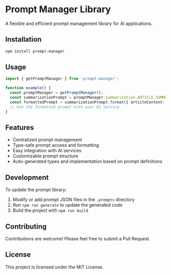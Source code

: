 # Prompt Manager Library

A flexible and efficient prompt management library for AI applications.

## Installation

```bash
npm install prompt-manager
```

## Usage

```typescript
import { getPromptManager } from 'prompt-manager';

function example() {
  const promptManager = getPromptManager();
  const summarizationPrompt = promptManager.Summarization.ARTICLE_SUMMARIZATION_PROMPT;
  const formattedPrompt = summarizationPrompt.format({ articleContent: 'Your article content here' });
  // Use the formatted prompt with your AI service
}
```

## Features

- Centralized prompt management
- Type-safe prompt access and formatting
- Easy integration with AI services
- Customizable prompt structure
- Auto-generated types and implementation based on prompt definitions

## Development

To update the prompt library:

1. Modify or add prompt JSON files in the `.prompts` directory
2. Run `npm run generate` to update the generated code
3. Build the project with `npm run build`

## Contributing

Contributions are welcome! Please feel free to submit a Pull Request.

## License

This project is licensed under the MIT License.
